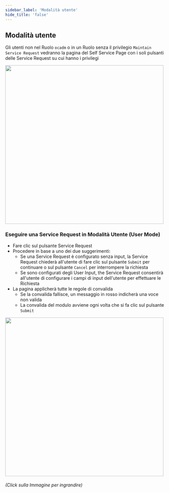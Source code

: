 ```yaml
---
sidebar_label: 'Modalità utente'
hide_title: 'false'
---
```


## Modalità utente

Gli utenti non nel Ruolo ```ocadm``` o in un Ruolo senza il privilegio ```Maintain Service Request``` vedranno la pagina del Self Service Page con i soli pulsanti delle Service Request su cui hanno i privilegi

<a href="imgbasic/SelfServiceUserModeView.png" target="_blank"><img src="imgbasic/SelfServiceUserModeView.png" width="500"></img></a>

### Eseguire una Service Request in Modalità Utente (User Mode)

* Fare clic sul pulsante Service Request
* Procedere in base a uno dei due suggerimenti:
    * Se una Service Request è configurato senza input, la Service Request chiederà all'utente di fare clic sul pulsante ```Submit``` per continuare o sul pulsante ```Cancel``` per interrompere la richiesta
    * Se sono configurati degli User Input, the Service Request consentirà all'utente di configurare i campi di input dell'utente per effettuare le Richiesta
* La pagina applicherà tutte le regole di convalida
    * Se la convalida fallisce, un messaggio in rosso indicherà una voce non valida
    * La convalida del modulo avviene ogni volta che si fa clic sul pulsante ```Submit```

<a href="imgbasic/SelfServiceRequestRequiredFields.png" target="_blank"><img src="imgbasic/SelfServiceRequestRequiredFields.png" width="500"></img></a>

###### (Click sulla Immagine per ingrandire)